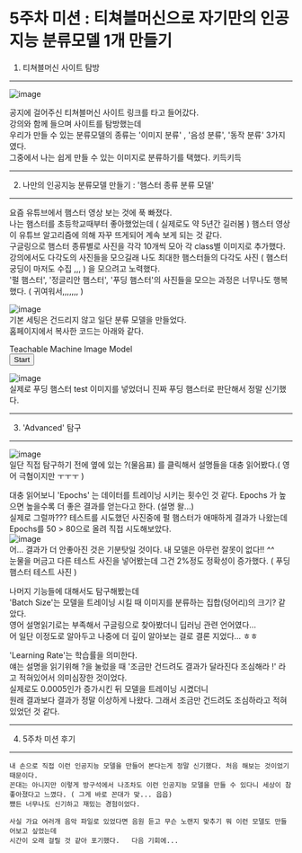 5주차 미션 : 티쳐블머신으로 자기만의 인공지능 분류모델 1개 만들기
======
1. 티쳐블머신 사이트 탐방
------
![image](https://user-images.githubusercontent.com/81348844/119147164-4c18a680-ba86-11eb-9551-ca079dacfedf.png)
   
   공지에 걸어주신 티쳐블머신 사이트 링크를 타고 들어갔다.   
   강의와 함께 들으며 사이트를 탐방했는데   
   우리가 만들 수 있는 분류모델의 종류는 '이미지 분류' , '음성 분류', '동작 분류' 3가지 였다.   
   그중에서 나는 쉽게 만들 수 있는 이미지로 분류하기를 택했다. 키득키득   

------ 
2. 나만의 인공지능 분류모델 만들기 : '햄스터 종류 분류 모델'
------
   요즘 유튜브에서 햄스터 영상 보는 것에 푹 빠졌다.   
   나는 햄스터를 초등학교때부터 좋아했었는데 ( 실제로도 약 5년간  길러봄 ) 햄스터 영상이 유튜브 알고리즘에 의해 자꾸 뜨게되어 계속 보게 되는 것 같다.   
   구글링으로 햄스터 종류별로 사진을 각각 10개씩 모아 각 class별 이미지로 추가했다.   
   강의에서도 다각도의 사진들을 모으길래 나도 최대한 햄스터들의 다각도 사진 ( 햄스터 궁딩이 마저도 수집 ,,, ) 을 모으려고 노력했다.   
   '펄 햄스터', '정글리안 햄스터', '푸딩 햄스터'의 사진들을 모으는 과정은 너무나도 행복했다. ( 귀여워서,,,,,,, )   
   
   ![image](https://user-images.githubusercontent.com/81348844/119148100-263fd180-ba87-11eb-8b65-388fc724b513.png)   
   기본 세팅은 건드리지 않고 일단 분류 모델을 만들었다.   
   홈페이지에서 복사한 코드는 아래와 같다.   
   
   <div>Teachable Machine Image Model</div>
<button type="button" onclick="init()">Start</button>
<div id="webcam-container"></div>
<div id="label-container"></div>
<script src="https://cdn.jsdelivr.net/npm/@tensorflow/tfjs@1.3.1/dist/tf.min.js"></script>
<script src="https://cdn.jsdelivr.net/npm/@teachablemachine/image@0.8/dist/teachablemachine-image.min.js"></script>
<script type="text/javascript">
    // More API functions here:
    // https://github.com/googlecreativelab/teachablemachine-community/tree/master/libraries/image

    // the link to your model provided by Teachable Machine export panel
    const URL = "./my_model/";

    let model, webcam, labelContainer, maxPredictions;

    // Load the image model and setup the webcam
    async function init() {
        const modelURL = URL + "model.json";
        const metadataURL = URL + "metadata.json";

        // load the model and metadata
        // Refer to tmImage.loadFromFiles() in the API to support files from a file picker
        // or files from your local hard drive
        // Note: the pose library adds "tmImage" object to your window (window.tmImage)
        model = await tmImage.load(modelURL, metadataURL);
        maxPredictions = model.getTotalClasses();

        // Convenience function to setup a webcam
        const flip = true; // whether to flip the webcam
        webcam = new tmImage.Webcam(200, 200, flip); // width, height, flip
        await webcam.setup(); // request access to the webcam
        await webcam.play();
        window.requestAnimationFrame(loop);

        // append elements to the DOM
        document.getElementById("webcam-container").appendChild(webcam.canvas);
        labelContainer = document.getElementById("label-container");
        for (let i = 0; i < maxPredictions; i++) { // and class labels
            labelContainer.appendChild(document.createElement("div"));
        }
    }

    async function loop() {
        webcam.update(); // update the webcam frame
        await predict();
        window.requestAnimationFrame(loop);
    }

    // run the webcam image through the image model
    async function predict() {
        // predict can take in an image, video or canvas html element
        const prediction = await model.predict(webcam.canvas);
        for (let i = 0; i < maxPredictions; i++) {
            const classPrediction =
                prediction[i].className + ": " + prediction[i].probability.toFixed(2);
            labelContainer.childNodes[i].innerHTML = classPrediction;
        }
    }
</script>   
   
   ![image](https://user-images.githubusercontent.com/81348844/119148556-8fbfe000-ba87-11eb-8153-ee3cb9e5a03e.png)   
   실제로 푸딩 햄스터 test 이미지를 넣었더니 진짜 푸딩 햄스터로 판단해서 정말 신기했다.   
   
   
------ 
3. 'Advanced' 탐구
------
   
   ![image](https://user-images.githubusercontent.com/81348844/119148978-00ff9300-ba88-11eb-9562-7bb99d1c6f86.png)   
   일단 직접 탐구하기 전에 옆에 있는 ?(물음표) 를 클릭해서 설명들을 대충 읽어봤다.( 영어 극혐이지만 ㅜㅜㅜ )   
      
      
   대충 읽어보니 'Epochs' 는 데이터를 트레이닝 시키는 횟수인 것 같다. Epochs 가 높으면 높을수록 더 좋은 결과를 얻는다고 한다. (설명 왈...)   
   실제로 그럴까???  테스트를 시도했던 사진중에 펄 햄스터가 애매하게 결과가 나왔는데 Epochs를 50 > 80으로 올려 직접 시도해보았다.  
   ![image](https://user-images.githubusercontent.com/81348844/119149348-66538400-ba88-11eb-852f-ff9a6cfd9e08.png)   
   어... 결과가 더 안좋아진 것은 기분탓일 것이다. 내 모델은 아무런 잘못이 없다!! *^^*   
   눈물을 머금고 다른 테스트 사진을 넣어봤는데 그건 2%정도 정확성이 증가했다. ( 푸딩 햄스터 테스트 사진 )   
      
   나머지 기능들에 대해서도 탐구해봤는데   
   'Batch Size'는 모델을 트레이닝 시킬 때 이미지를 분류하는 집합(덩어리)의 크기? 같았다.   
   영어 설명읽기로는 부족해서 구글링으로 찾아봤더니 딥러닝 관련 언어였다...   
   어 일단 이정도로 알아두고 나중에 더 깊이 알아보는 걸로 결론 지었다... ㅎㅎ   
   
   'Learning Rate'는 학습률을 의미한다.   
   얘는 설명을 읽기위해 ?을 눌렀을 때 '조금만 건드려도 결과가 달라진다 조심해라 !' 라고 적혀있어서 의미심장한 것이었다.   
   실제로도 0.0005인가 증가시킨 뒤 모델을 트레이닝 시켰더니   
   원래 결과보다 결과가 정말 이상하게 나왔다.   그래서 조금만 건드려도 조심하라고 적혀있었던 것 같다.   
   
   ------ 
4. 5주차 미션 후기
------
    
    내 손으로 직접 이런 인공지능 모델을 만들어 본다는게 정말 신기했다. 처음 해보는 것이었기 때문이다.   
    꼰대는 아니지만 이렇게 방구석에서 나조차도 이런 인공지능 모델을 만들 수 있다니 세상이 참 좋아졌다고 느꼈다. ( 그게 바로 꼰대가 맞... 읍읍)   
    쨌든 너무나도 신기하고 재밌는 경험이었다.
       
    사실 가요 여러개 음악 파일로 있었다면 음원 듣고 무슨 노랜지 맞추기 뭐 이런 모델도 만들어보고 싶었는데   
    시간이 오래 걸릴 것 같아 포기했다.   다음 기회에...
   

   

